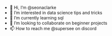- 👋 Hi, I’m @seonaclarke
- 👀 I’m interested in data science tips and tricks 
- 🌱 I’m currently learning sql 
- 💞️ I’m looking to collaborate on beginner projects
- 📫 How to reach me @supersee on discord

<!---
seonaclarke/seonaclarke is a ✨ special ✨ repository because its `README.md` (this file) appears on your GitHub profile.
You can click the Preview link to take a look at your changes.
--->
